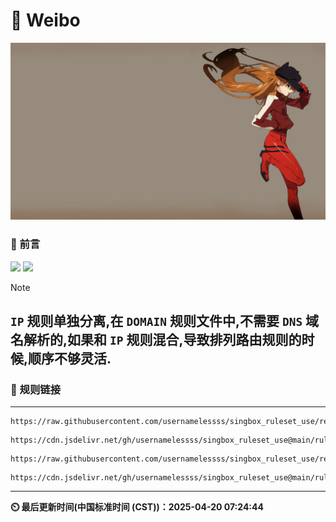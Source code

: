 
# 🧸 Weibo
![](https://raw.githubusercontent.com/usernamelessss/picture-bed/main/images/202504042256831.jpg)
### 📣 前言
![](https://shields.io/badge/-移除重复规则-ff69b4) ![](https://shields.io/badge/-IP&nbsp;规则单独存放不与&nbsp;DOMAIN&nbsp;等混合-green)
> [!NOTE]
**`IP` 规则单独分离,在 `DOMAIN` 规则文件中,不需要 `DNS` 域名解析的,如果和 `IP` 规则混合,导致排列路由规则的时候,顺序不够灵活.**
---

###  🔗 规则链接
---

```url
https://raw.githubusercontent.com/usernamelessss/singbox_ruleset_use/refs/heads/main/rule/Weibo/Weibo_No_IP.json
```

```url
https://cdn.jsdelivr.net/gh/usernamelessss/singbox_ruleset_use@main/rule/Weibo/Weibo_No_IP.json
```

```url
https://raw.githubusercontent.com/usernamelessss/singbox_ruleset_use/refs/heads/main/rule/Weibo/Weibo_No_IP.srs
```

```url
https://cdn.jsdelivr.net/gh/usernamelessss/singbox_ruleset_use@main/rule/Weibo/Weibo_No_IP.srs
```

---
**⏲️ 最后更新时间(中国标准时间 (CST))：2025-04-20 07:24:44**
